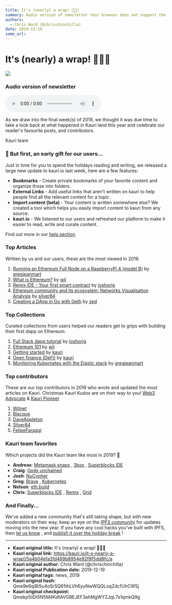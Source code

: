 ```yaml
---
title: It's (nearly) a wrap! 🎉🥳👏
summary: Audio version of newsletter Your browser does not support the audio element. As we draw into the final week(s) of 2019, we thought it was due time to take a loo
authors:
  - Chris Ward (@chrischinchilla)
date: 2019-12-19
some_url: 
---
```


# It's (nearly) a wrap! 🎉🥳👏

![](https://ipfs.infura.io/ipfs/Qmbqm4JEMWkqjwNDhpRazUKuCA7aG9fZY1tZAQGY6GF99d)


### Audio version of newsletter

<audio controls>
        <source src="https://ipfs.infura.io/ipfs/QmZGmqWYQWSNWpfvdaUozvzPh1aCBLNie1HsvTtahAcLX2">
        Your browser does not support the audio element.
      </audio>

As we draw into the final week(s) of 2019, we thought it was due time to take a look back at what happened in Kauri land this year and celebrate our reader's favourite posts, and contributors.

Kauri team

### 🎁 But first, an early gift for our users…

Just in time for you to spend the holidays reading and writing, we released a large new update to kauri.io last week, here are a few features:

-   **Bookmarks** - Create private bookmarks of your favorite content and organize those into folders.
-   **External Links** - Add useful links that aren't written on kauri to help people find all the relevant content for a topic.
-   **Import content (beta)** - Your content is written somewhere else? We created a tool which helps you easily import content to kauri from any source.
-   **kauri.io** - We listened to our users and refreshed our platform to make it easier to read, write and curate content.

Find out more in our [help section](https://kauri.io/help).

### Top Articles

Written by us and our users, these are the most viewed in 2019.

1.  [Running an Ethereum Full Node on a RaspberryPi 4 \(model B\)](https://kauri.io/running-an-ethereum-full-node-on-a-raspberrypi-4-\(model-b\)/9695fcca217f46feb355245275835fc0/a)  by [gregjeanmart](https://kauri.io/gregjeanmart/p)
2.  [What is Ethereum?](https://kauri.io/ethereum-101-part-1-what-is-ethereum/67a81d8746ee4b49ba19447e8e2a983e/a)  by [wil](https://kauri.io/wil/p)
3.  [Remix IDE - Your first smart contract](https://kauri.io/remix-ide-your-first-smart-contract/124b7db1d0cf4f47b414f8b13c9d66e2/a)  by [joshorig](https://kauri.io/joshorig/p)
4.  [Ethereum community and its ecosystem: Networks Visualisation Analysis](https://kauri.io/ethereum-community-and-its-ecosystem:-networks-visualisation-analysis/cd37b69782ee45d6a96caa6e1ab43f42/a)  by [silver84](https://kauri.io/silver84/p)
5.  [Creating a DApp in Go with Geth](https://kauri.io/creating-a-dapp-in-go-with-geth/60a36c1b17d645939f63415218dc24f9/a)  by [zed](https://kauri.io/zed/p)

### Top Collections

Curated collections from users helped our readers get to grips with building their first dapp on Ethereum.

1.  [Full Stack dapp tutorial](https://kauri.io/full-stack-dapp-tutorial-series/5b8e401ee727370001c942e3/c)  by [joshorig](https://kauri.io/joshorig/p)
2.  [Ethereum 101](https://kauri.io/ethereum-101/5bb65f0f4f34080001731dc2/c) by [wil](https://kauri.io/wil/p)
3.  [Getting started](https://kauri.io/getting-started/5cb55c871325f2000141df73/c)  by [kauri](https://kauri.io/kauri/p)
4.  [Open finance (DeFi)](https://kauri.io/open-finance-\(defi\)/5cab3a8c4e04590001eccfa2/c)  by [kauri](https://kauri.io/kauri/p)
5.  [Monitoring Kubernetes with the Elastic stack](https://kauri.io/monitoring-kubernetes-with-elastic-stack/5d6d437fb93cd40001f1cbe3/c)  by [gregjeanmart](https://kauri.io/gregjeanmart/p)

### Top contributors

These are our top contributors in 2019 who wrote and updated the most articles on Kauri. Christmas Kauri Kudos are on their way to you! [Web3 Advocate](https://gitcoin.co/kudos/191/web3_advocate)  & [Kauri Pioneer](https://gitcoin.co/kudos/189/kauri_pioneer)

1.  [Witnet](https://kauri.io/public-profile/478f1a09bc1477148a91508b9320274dce563605)
2.  [Blacque](https://kauri.io/public-profile/0030026755d09ee4b809b7e968dfe1b004b16286)
3.  [DaveAppleton](https://kauri.io/public-profile/31efd75bc0b5fbafc6015bd50590f4fdab6a3f22)
4.  [Silver84](https://kauri.io/public-profile/2e34cdb393c08086e759e3d186b3b4fb2ca5b1b2)
5.  [FelipeFaraggi](https://kauri.io/public-profile/b929d237b337ce356fd0732472175babf08233ce)

### Kauri team favorites

Which projects did the Kauri team like most in 2019? 🤔

-   **Andreas**: [Metamask snaps](https://medium.com/metamask/introducing-the-next-evolution-of-the-web3-wallet-4abdf801a4ee) , [3box](https://3box.io/) , [Superblocks IDE](https://studio.ethereum.org/)
-   **Craig**: [Gods unchained](https://godsunchained.com/)
-   **Josh**: [NuCypher](https://www.nucypher.com/)
-   **Greg**: [Brave](https://brave.com/) , [Kubernetes](https://kubernetes.io/)
-   **Nelson**: [eth.build](https://eth.build/)
-   **Chris**: [Superblocks IDE](https://studio.ethereum.org/) , [Remix](http://remix.ethereum.org/) , [Grid](https://grid.ethereum.org/)

### And Finally…

We've added a new community that's still taking shape, but with new moderators on their way, keep an eye on the [IPFS community](https://kauri.io/ipfs/5df11c69001baf0001d03b95/cm)
for updates moving into the new year. If you have any cool hacks you've built with IPFS, then [let us know](mailto:info@kauri.io)
, and [publish it over the holiday break](https://kauri.io/write-article)
!



---

- **Kauri original title:** It's (nearly) a wrap! 🎉🥳👏
- **Kauri original link:** https://kauri.io/it-s-nearly-a-wrap!/5a4b04efa2fd489b8954e92f8f5dd8fc/a
- **Kauri original author:** Chris Ward (@chrischinchilla)
- **Kauri original Publication date:** 2019-12-19
- **Kauri original tags:** news, 2019
- **Kauri original hash:** Qme9e6qiBi5u4oSrSQ61thLVh6yuNwWQQLoqZdcfUhCW5j
- **Kauri original checkpoint:** Qmekp5iiDi5N5M4KdtAVGBEJEF3ahMgWYZJqL7s1qmkQ9g



